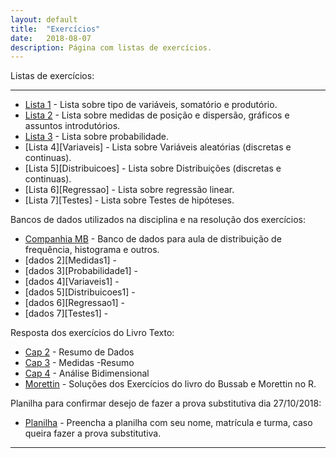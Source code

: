 ```yaml
---
layout: default
title:  "Exercícios"
date:   2018-08-07
description: Página com listas de exercícios.
---
```



<p class="intro">Listas de exercícios:</p>

---

* [Lista 1][Introducao] - Lista sobre tipo de variáveis, somatório e produtório.
* [Lista 2][Medidas] - Lista sobre medidas de posição e dispersão, gráficos e assuntos introdutórios.
* [Lista 3][Probabilidade] - Lista sobre probabilidade.
* [Lista 4][Variaveis] - Lista sobre Variáveis aleatórias (discretas e continuas).
* [Lista 5][Distribuicoes] - Lista sobre Distribuições (discretas e continuas).
* [Lista 6][Regressao] - Lista sobre regressão linear.
* [Lista 7][Testes] - Lista sobre Testes de hipóteses.

<p class="intro">Bancos de dados utilizados na disciplina e na resolução dos exercícios:</p>

* [Companhia MB][descritiva1] - Banco de dados para aula de distribuição de frequência, histograma e outros.
* [dados 2][Medidas1] - 
* [dados 3][Probabilidade1] - 
* [dados 4][Variaveis1] - 
* [dados 5][Distribuicoes1] - 
* [dados 6][Regressao1] - 
* [dados 7][Testes1] - 

<p class="intro">Resposta dos exercícios do Livro Texto:</p>

* [Cap 2][cap2] - Resumo de Dados
* [Cap 3][cap3] - Medidas -Resumo
* [Cap 4][cap4] - Análise Bidimensional
* [Morettin][solBussab] - Soluções dos Exercícios do livro do Bussab e Morettin no R.

<p class="intro">Planilha para confirmar desejo de fazer a prova substitutiva dia 27/10/2018:</p>

* [Planilha][planilha] - Preencha a planilha com seu nome, matrícula e turma, caso queira fazer a prova substitutiva.

---

[Introducao]:https://rawgit.com/maf105/Lista1/master/Lista1.pdf   
[descritiva1]:https://rawgit.com/maf105/maf105.github.io/master/Aulas_MAF105/Aula1/CompanhiaMB.xlsx
[medidas]:https://rawgit.com/maf105/maf105.github.io/master/Exercicios/Lista2/Exercicios_Bussab_Morettin.pdf

[cap2]:https://rawgit.com/maf105/maf105.github.io/master/Exercicios/Lista2/Cap2.xlsx
[cap3]:https://rawgit.com/maf105/maf105.github.io/master/Exercicios/Lista2/Cap3.xlsx
[cap4]:https://rawgit.com/maf105/maf105.github.io/master/Exercicios/Lista2/Cap4.xlsx
[solBussab]: https://www.ime.usp.br/~pam/scriptsR.html
[Probabilidade]: https://rawgit.com/maf105/maf105.github.io/master/Exercicios/Lista3/Lista3.pdf
[planilha]: https://docs.google.com/spreadsheets/d/1dUG5FB4HraJ_jiP-0GtdTqBTID-SFiV3lBU5gVCQOG8/edit?usp=sharing
